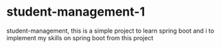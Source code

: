 # student-management-1
student-management, this is a simple project to learn spring boot and i to implement my skills on spring boot from this project
